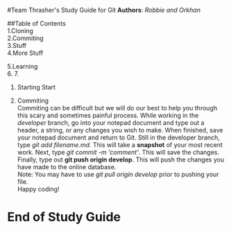 #Team Thrasher's Study Guide for Git
**Authors**: *Robbie and Orkhan*

##Table of Contents    
1.Cloning  
2.Commiting   
3.Stuff  
4.More Stuff  

5.Learning  
6. 
7. 

1. Starting
Start 

 

2. Commiting  
Commiting can be difficult but we will do our best to help you through this scary and sometimes painful process.
While working in the *developer* branch, go into your notepad document and type out a header, a string, or any 
changes you wish to make. When finished, save your notepad document and return to Git. Still in the developer
branch, type *git add filename.md*. This will take a **snapshot** of your most recent work. Next, type 
*git commit -m 'comment'*. This will save the changes. Finally, type out **git push origin develop**. This 
will push the changes you have made to the online database.  
Note: You may have to use *git pull origin develop* prior to pushing your file.  
Happy coding!









End of Study Guide
================


